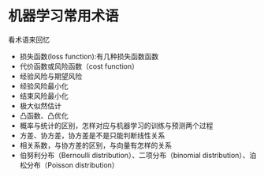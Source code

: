 # 机器学习常用术语
看术语来回忆

- 损失函数(loss function):有几种损失函数函数                                                                                                                                                                                                                                                                                                                                                                                                                                                     
- 代价函数或风险函数（cost function）
- 经验风险与期望风险
- 经验风险最小化
- 结束风险最小化
- 极大似然估计
- 凸函数、凸优化
- 概率与统计的区别，怎样对应与机器学习的训练与预测两个过程
- 方差、协方差，协方差是不是只能判断线性关系
- 相关系数，与协方差的区别，与向量有怎样的关系
- 伯努利分布（Bernoulli distribution）、二项分布（binomial distribution）、泊松分布（Poisson distribution）